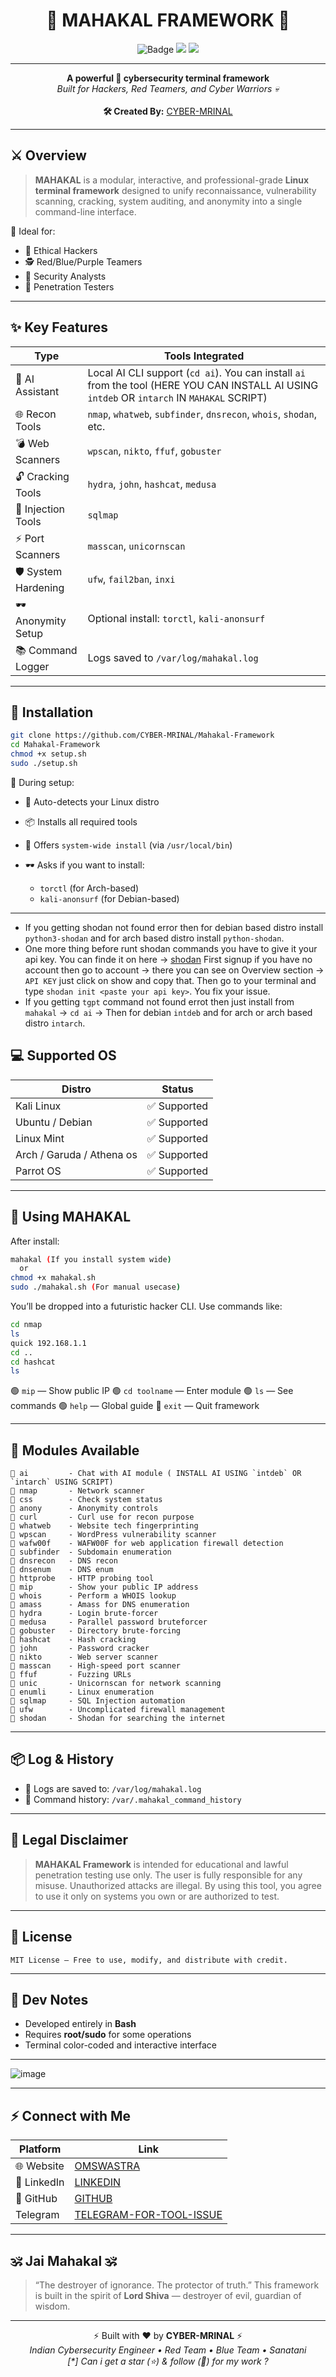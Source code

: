 <h1 align="center">🔱 MAHAKAL FRAMEWORK 🔱</h1>
<p align="center">
  <img src="https://img.shields.io/badge/MAHAKAL-Terminal%20Framework-red?style=for-the-badge&logo=gnubash" alt="Badge">
  <img src="https://img.shields.io/badge/Linux-Only-green?style=for-the-badge&logo=linux">
  <img src="https://img.shields.io/badge/Built%20With-Bash-blue?style=for-the-badge&logo=gnu">
</p>

---

<p align="center">
  <b>A powerful 🔐 cybersecurity terminal framework</b><br>
  <i>Built for Hackers, Red Teamers, and Cyber Warriors 💀</i><br><br>
  <b>🛠️ Created By:</b> <a href="https://github.com/Cyber-Mrinal">CYBER-MRINAL</a>
</p>

---

## ⚔️ Overview

> **MAHAKAL** is a modular, interactive, and professional-grade **Linux terminal framework** designed to unify reconnaissance, vulnerability scanning, cracking, system auditing, and anonymity into a single command-line interface.

🎯 Ideal for:
- 🧠 Ethical Hackers
- 🕵️ Red/Blue/Purple Teamers
- 🔬 Security Analysts
- 🧰 Penetration Testers

---

## ✨ Key Features

| Type              | Tools Integrated |
|-------------------|------------------|
| 🧠 AI Assistant    | Local AI CLI support (`cd ai`). You can install `ai` from the tool (HERE YOU CAN INSTALL AI USING `intdeb` OR `intarch` IN `MAHAKAL` SCRIPT) |
| 🌐 Recon Tools     | `nmap`, `whatweb`, `subfinder`, `dnsrecon`, `whois`, `shodan`, etc. |
| 💣 Web Scanners    | `wpscan`, `nikto`, `ffuf`, `gobuster` |
| 🔓 Cracking Tools  | `hydra`, `john`, `hashcat`, `medusa` |
| 🧪 Injection Tools | `sqlmap` |
| ⚡ Port Scanners   | `masscan`, `unicornscan` |
| 🛡️ System Hardening | `ufw`, `fail2ban`, `inxi` |
| 🕶️ Anonymity Setup | Optional install: `torctl`, `kali-anonsurf` |
| 📚 Command Logger | Logs saved to `/var/log/mahakal.log` |

---

## 🚀 Installation

```bash
git clone https://github.com/CYBER-MRINAL/Mahakal-Framework
cd Mahakal-Framework
chmod +x setup.sh
sudo ./setup.sh
````
🧩 During setup:

* 🧠 Auto-detects your Linux distro
* 📦 Installs all required tools
* 🔧 Offers `system-wide install` (via `/usr/local/bin`)
* 🕶️ Asks if you want to install:

  * `torctl` (for Arch-based)
  * `kali-anonsurf` (for Debian-based)

---
- If you getting shodan not found error then for debian based distro install `python3-shodan` and for arch based distro install `python-shodan`.
- One more thing before runt shodan commands you have to give it your api key. You can finde it on here -> [shodan](https://shodan.io) First signup if you have no account then go to account -> there you can see on Overview section -> `API KEY` just click on show and copy that. Then go to your terminal and type `shodan init <paste your api key>`. You fix your issue.
- If you getting `tgpt` command not found errot then just install from `mahakal` -> `cd ai` -> Then for debian `intdeb` and for arch or arch based distro `intarch`.

## 💻 Supported OS

| Distro          | Status          |
| --------------- | --------------- |
| Kali Linux      | ✅ Supported     |
| Ubuntu / Debian | ✅ Supported     |
| Linux Mint      | ✅ Supported     |
| Arch / Garuda / Athena os   | ✅ Supported     |
| Parrot OS       | ✅ Supported |

---

## 🧠 Using MAHAKAL

After install:

```bash
mahakal (If you install system wide)
  or
chmod +x mahakal.sh 
sudo ./mahakal.sh (For manual usecase)
```

You’ll be dropped into a futuristic hacker CLI. Use commands like:

```bash
cd nmap
ls
quick 192.168.1.1
cd ..
cd hashcat
ls
```

🟢 `mip` — Show public IP
🟢 `cd toolname` — Enter module
🟢 `ls` — See commands
🟢 `help` — Global guide
🔴 `exit` — Quit framework

---

## 📁 Modules Available

```shell
📁 ai         - Chat with AI module ( INSTALL AI USING `intdeb` OR `intarch` USING SCRIPT)
📁 nmap       - Network scanner
📁 css        - Check system status
📁 anony      - Anonymity controls
📁 curl       - Curl use for recon purpose
📁 whatweb    - Website tech fingerprinting
📁 wpscan     - WordPress vulnerability scanner
📁 wafw00f    - WAFW00F for web application firewall detection 
📁 subfinder  - Subdomain enumeration
📁 dnsrecon   - DNS recon
📁 dnsenum    - DNS enum
📁 httprobe   - HTTP probing tool
📁 mip        - Show your public IP address
📁 whois      - Perform a WHOIS lookup
📁 amass      - Amass for DNS enumeration
📁 hydra      - Login brute-forcer
📁 medusa     - Parallel password bruteforcer
📁 gobuster   - Directory brute-forcing
📁 hashcat    - Hash cracking
📁 john       - Password cracker
📁 nikto      - Web server scanner
📁 masscan    - High-speed port scanner
📁 ffuf       - Fuzzing URLs
📁 unic       - Unicornscan for network scanning
📁 enumli     - Linux enumeration
📁 sqlmap     - SQL Injection automation
📁 ufw        - Uncomplicated firewall management
📁 shodan     - Shodan for searching the internet
```

---

## 📦 Log & History

* 📁 Logs are saved to: `/var/log/mahakal.log`
* 📁 Command history: `/var/.mahakal_command_history`

---

## 🔐 Legal Disclaimer

> **MAHAKAL Framework** is intended for educational and lawful penetration testing use only.
> The user is fully responsible for any misuse. Unauthorized attacks are illegal.
> By using this tool, you agree to use it only on systems you own or are authorized to test.

---

## 📜 License

```text
MIT License — Free to use, modify, and distribute with credit.
```

---

## 🧠 Dev Notes

* Developed entirely in **Bash**
* Requires **root/sudo** for some operations
* Terminal color-coded and interactive interface

---

![image](https://github.com/user-attachments/assets/cff0b609-ef01-4244-948b-40d58e8ff199)


--- 
## ⚡ Connect with Me

| Platform    | Link                                                                         |
| ----------- | ---------------------------------------------------------------------------- |
| 🌐 Website  | [OMSWASTRA](https://cyber-mrinal.github.io/omswastra) |
| 💼 LinkedIn | [LINKEDIN](https://linkedin.com/in/CYBERMRINAL) |
| 🐙 GitHub   | [GITHUB](https://github.com/CYBER-MRINAL)                   |
|   Telegram  | [TELEGRAM-FOR-TOOL-ISSUE](https://github.com/cybermrinalgroup/3)  

---

## 🕉️ Jai Mahakal 🕉️

> “The destroyer of ignorance. The protector of truth.”
> This framework is built in the spirit of **Lord Shiva** — destroyer of evil, guardian of wisdom.

---

<p align="center">
  ⚡ Built with ❤️ by <b>CYBER-MRINAL</b> ⚡<br>
  <i>Indian Cybersecurity Engineer • Red Team • Blue Team • Sanatani</i><br>
  <i>[*] Can i get a star (⭐) & follow (🔔) for my work ?</i>
</p>
